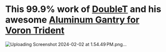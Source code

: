 # This 99.9% work of [DoubleT](https://github.com/thiagolocatelli) and his awesome [Aluminum Gantry for Voron Trident](https://github.com/3DPrintingMods/VoronTrident-AluminumG)

![Uploading Screenshot 2024-02-02 at 1.54.49 PM.png…]()
